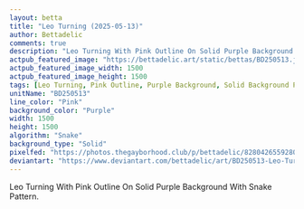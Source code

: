 ```yaml
---
layout: betta
title: "Leo Turning (2025-05-13)"
author: Bettadelic
comments: true
description: "Leo Turning With Pink Outline On Solid Purple Background With Snake Pattern."
actpub_featured_image: "https://bettadelic.art/static/bettas/BD250513.jpg"
actpub_featured_image_width: 1500
actpub_featured_image_height: 1500
tags: [Leo Turning, Pink Outline, Purple Background, Solid Background Pattern, Snake Pattern, May 2025]
unitName: "BD250513"
line_color: "Pink"
background_color: "Purple"
width: 1500
height: 1500
algorithm: "Snake"
background_type: "Solid"
pixelfed: "https://photos.thegayborhood.club/p/bettadelic/828042655928067509"
deviantart: "https://www.deviantart.com/bettadelic/art/BD250513-Leo-Turning-2025-05-13-1194476496"
---
```


Leo Turning With Pink Outline On Solid Purple Background With Snake Pattern.
